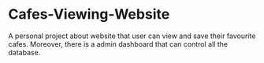# Cafes-Viewing-Website
A personal project about website that user can view and save their favourite cafes. Moreover, there is a admin dashboard that can control all the database.
